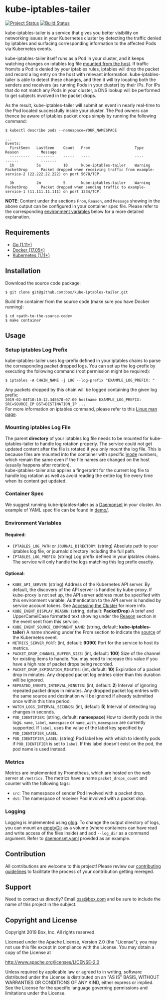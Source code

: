 # kube-iptables-tailer

[![Project Status](https://opensource.box.com/badges/active.svg)](https://opensource.box.com/badges)
[![Build Status](https://travis-ci.com/box/kube-iptables-tailer.svg?token=xQMR2mqCqLKhWA2AL639&branch=master)](https://travis-ci.com/box/kube-iptables-tailer)

kube-iptables-tailer is a service that gives you better visibility on networking issues in your Kubernetes cluster by detecting the traffic denied by iptables and surfacing corresponding information to the affected Pods via Kubernetes events.

kube-iptables-tailer itself runs as a Pod in your cluster, and it keeps watching changes on iptables log file [mounted from the host](#mounting-iptables-log-file). If traffic from/to a Pod is denied by your iptables rules, iptables will drop the packet and record a log entry on the host with relevant information. kube-iptables-tailer is able to detect these changes, and then it will try locating both the senders and receivers (as running Pods in your cluster) by their IPs. For IPs that do not match any Pods in your cluster, a DNS lookup will be performed to get subjects involved in the packet drops.

As the result, kube-iptables-tailer will submit an event in nearly real-time to the Pod located successfully inside your cluster. The Pod owners can thence be aware of iptables packet drops simply by running the following command:  

```shell
$ kubectl describe pods --namespace=YOUR_NAMESPACE

...
Events:
  FirstSeen   LastSeen    Count   From                    Type          Reason          Message
  ---------   --------	  -----	  ----                    ----          ------          -------
  1h          5s          10      kube-iptables-tailer    Warning       PacketDrop      Packet dropped when receiving traffic from example-service-2 (22.222.22.222) on port 5678/TCP.
  
  3h          2m          5       kube-iptables-tailer    Warning       PacketDrop      Packet dropped when sending traffic to example-service-1 (11.111.11.111) on port 1234/TCP.
```
**NOTE**: Content under the sections `From`, `Reason`, and `Message` showing in the above output can be configured in your container spec file. Please refer to the corresponding [environment variables](#environment-variables) below for a more detailed explanation.

## Requirements
* [Go (1.11+)](https://golang.org/dl/)
* [Docker (17.05+)](https://www.docker.com/get-started)
* [Kubernetes (1.11+)](https://kubernetes.io/docs/setup/)

## Installation

Download the source code package:
```shell
$ git clone git@github.com:box/kube-iptables-tailer.git
```

Build the container from the source code (make sure you have Docker running):
```shell
$ cd <path-to-the-source-code>
$ make container
```

## Usage 

### Setup iptables Log Prefix
kube-iptables-tailer uses log-prefix defined in your iptables chains to parse the corresponding packet dropped logs. You can set up the log-prefix by executing the following command (root permission might be required):    
```shell
$ iptables -A CHAIN_NAME -j LOG --log-prefix "EXAMPLE_LOG_PREFIX: "
```  

Any packets dropped by this chain will be logged containing the given log prefix:  
`2019-02-04T10:10:12.345678-07:00 hostname EXAMPLE_LOG_PREFIX: SRC=SOURCE_IP DST=DESTINATION_IP ...`  
For more information on iptables command, please refer to this [Linux man page](https://linux.die.net/man/8/iptables).

### Mounting iptables Log File
The parent **directory** of your iptables log file needs to be mounted for kube-iptables-tailer to handle log rotation properly. The service could not get updated content after the file is rotated if you only mount the log file. This is because files are mounted into the container with specific [inode](https://en.wikipedia.org/wiki/Inode) numbers, which remain the same even if the file names are changed on the host (usually happens after rotation).   
kube-iptables-tailer also applies a fingerprint for the current log file to handle log rotation as well as avoid reading the entire log file every time when its content get updated.

### Container Spec
We suggest running kube-iptables-tailer as a [Daemonset](https://kubernetes.io/docs/concepts/workloads/controllers/daemonset/) in your cluster. An example of YAML spec file can be found in [demo/](demo/).

### Environment Variables 

#### Required: 
* `IPTABLES_LOG_PATH` or `JOURNAL_DIRECTORY`: (string) Absolute path to your iptables log file, or journald directory including the full path. 
* `IPTABLES_LOG_PREFIX`: (string) Log prefix defined in your iptables chains. The service will only handle the logs matching this log prefix exactly.

#### Optional:
* `KUBE_API_SERVER`: (string) Address of the Kubernetes API server. By default, the discovery of the API server is handled by kube-proxy. If kube-proxy is not set up, the API server address must be specified with this environment variable. Authentication to the API server is handled by service account tokens. See [Accessing the Cluster](http://kubernetes.io/docs/user-guide/accessing-the-cluster/#accessing-the-api-from-a-pod) for more info.
* `KUBE_EVENT_DISPLAY_REASON`: (string, default: **PacketDrop**) A brief and UpperCamelCase formatted text showing under the [Reason](https://godoc.org/k8s.io/client-go/tools/record#EventRecorder) section in the event sent from this service.
* `KUBE_EVENT_SOURCE_COMPONENT_NAME`: (string, default: **kube-iptables-tailer**) A name showing under the From section to indicate the [source](https://godoc.org/k8s.io/api/core/v1#EventSource) of the Kubernetes event. 
* `METRICS_SERVER_PORT`: (int, default: **9090**) Port for the service to host its metrics.
* `PACKET_DROP_CHANNEL_BUFFER_SIZE`: (int, default: **100**) Size of the channel for existing items to handle. You may need to increase this value if you have a high rate of packet drops being recorded.
* `PACKET_DROP_EXPIRATION_MINUTES`: (int, default: **10**) Expiration of a packet drop in minutes. Any dropped packet log entries older than this duration will be ignored.
* `REPEATED_EVENTS_INTERVAL_MINUTES`: (int, default: **2**) Interval of ignoring repeated packet drops in minutes. Any dropped packet log entries with the same source and destination will be ignored if already submitted once within this time period. 
* `WATCH_LOGS_INTERVAL_SECONDS`: (int, default: **5**) Interval of detecting log changes in seconds. 
* `POD_IDENTIFIER`: (string, default: **namespace**) How to identify pods in the logs. `name`, `label`, `namespace` or `name_with_namespace` are currently supported. If `label`, uses the value of the label key specified by `POD_IDENTIFIER_LABEL`.
* `POD_IDENTIFIER_LABEL`: (string) Pod label key with which to identify pods if `POD_IDENTIFIER` is set to `label`. If this label doesn't exist on the pod, the pod name is used instead.

### Metrics 
Metrics are implemented by Prometheus, which are hosted on the web server at `/metrics`. The metrics have a name `packet_drops_count` and counter with the following tags:
* `src`: The namespace of sender Pod involved with a packet drop.
* `dst`: The namespace of receiver Pod involved with a packet drop.

### Logging
Logging is implemented using [glog](https://godoc.org/github.com/golang/glog). To change the output directory of logs, you can mount an [emptyDir](https://kubernetes.io/docs/concepts/storage/volumes/#emptydir) as a volume (where containers can have read and write access of the files inside) and add `--log_dir` as a command argument. Refer to [daemonset.yaml](demo/daemonset.yaml) provided as an example.

## Contribution
All contributions are welcome to this project! Please review our [contributing guidelines](CONTRIBUTING.md) to facilitate the process of your contribution getting mereged. 

## Support
Need to contact us directly? Email oss@box.com and be sure to include the name of this project in the subject.

## Copyright and License
Copyright 2019 Box, Inc. All rights reserved.

Licensed under the Apache License, Version 2.0 (the "License");
you may not use this file except in compliance with the License.
You may obtain a copy of the License at

   http://www.apache.org/licenses/LICENSE-2.0

Unless required by applicable law or agreed to in writing, software
distributed under the License is distributed on an "AS IS" BASIS,
WITHOUT WARRANTIES OR CONDITIONS OF ANY KIND, either express or implied.
See the License for the specific language governing permissions and
limitations under the License.
